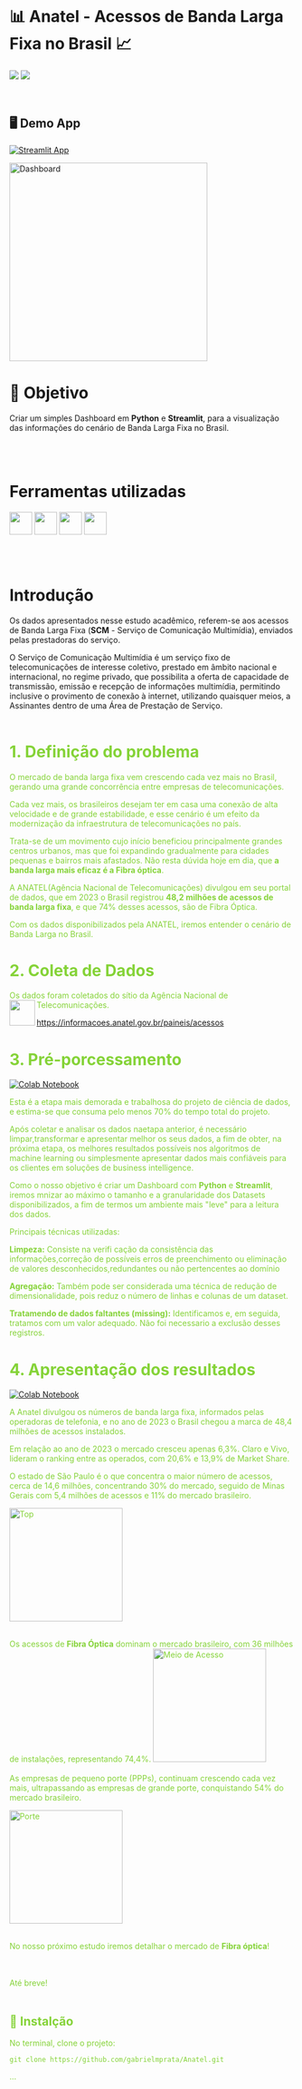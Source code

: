 # :bar_chart: Anatel - Acessos de Banda Larga Fixa no Brasil :chart_with_upwards_trend:

<p align="left">
<img src="http://img.shields.io/static/v1?label=STATUS&message=EM%20DESENVOLVIMENTO&color=RED&style=for-the-badge" #vitrinedev/>  

<img src="http://img.shields.io/static/v1?label=vers%C3%A3o%20do%20projeto&message=v1.6.0&color=red&style=for-the-badge&logo=github"/>
</p>
<br>

## 🖥️ Demo App

[![Streamlit App](https://static.streamlit.io/badges/streamlit_badge_black_white.svg)](https://dashboard-anatel-banda-larga.streamlit.app/)

<img src="https://github.com/gabrielmprata/anatel/assets/119508139/980dc71b-4cea-4d4b-997c-425f4dfdbf3b" alt="Dashboard"  height="350">

<br>



# :radio_button: Objetivo 
Criar um simples Dashboard em **Python** e **Streamlit**, para a visualização das informações do cenário de Banda Larga Fixa no Brasil.

<br><br>
# Ferramentas utilizadas
<img loading="lazy" src="https://cdn.jsdelivr.net/gh/devicons/devicon@latest/icons/python/python-original.svg" width="40" height="40"/> <img src="https://cdn.jsdelivr.net/gh/devicons/devicon@latest/icons/pandas/pandas-original-wordmark.svg" width="40" height="40"/>   <img loading="lazy" src="https://cdn.jsdelivr.net/gh/devicons/devicon@latest/icons/plotly/plotly-original-wordmark.svg" width="40" height="40"/>  <img loading="lazy" src="https://cdn.jsdelivr.net/gh/devicons/devicon@latest/icons/streamlit/streamlit-original-wordmark.svg" width="40" height="40"/>


<br></br>
# Introdução

Os dados apresentados nesse estudo acadêmico, referem-se aos acessos de Banda Larga Fixa (**SCM** - Serviço de Comunicação Multimídia), enviados pelas prestadoras do serviço.

O Serviço de Comunicação Multimídia é um serviço fixo de telecomunicações de interesse coletivo, prestado em âmbito nacional e internacional, no regime privado, que possibilita a oferta de capacidade de transmissão, emissão e recepção de informações multimídia, permitindo inclusive o provimento de conexão à internet, utilizando quaisquer meios, a Assinantes dentro de uma Área de Prestação de Serviço.
<br><br>

# **<font color=#85d338> 1. Definição do problema**
>
O mercado de banda larga fixa vem crescendo cada vez mais no Brasil, gerando uma grande concorrência entre empresas de telecomunicações.
>
Cada vez mais, os brasileiros desejam ter em casa uma conexão de alta velocidade e de grande estabilidade, e esse cenário é um efeito da modernização da infraestrutura de telecomunicações no país.
>
Trata-se de um movimento cujo início beneficiou principalmente grandes centros urbanos, mas que foi expandindo gradualmente para cidades pequenas e bairros mais afastados.
Não resta dúvida hoje em dia, que **a banda larga mais eficaz é a Fibra óptica**.
>
A ANATEL(Agência Nacional de Telecomunicações) divulgou em seu portal de dados, que em 2023 o Brasil registrou **48,2 milhões de acessos de banda larga fixa**, e que 74% desses acessos, são de Fibra Óptica.
>
Com os dados disponibilizados pela ANATEL, iremos entender o cenário de Banda Larga no Brasil.
>
# **<font color=#85d338> 2. Coleta de Dados**
>
Os dados foram coletados do sítio da Agência Nacional de Telecomunicações.<img align="left" width="45" height="45" src="https://upload.wikimedia.org/wikipedia/commons/thumb/5/51/Anatel_Logo.svg/180px-Anatel_Logo.svg.png">
>
https://informacoes.anatel.gov.br/paineis/acessos
<br>
>
# **<font color=#85d338> 3. Pré-porcessamento**
>
[![Colab Notebook](https://colab.research.google.com/assets/colab-badge.svg)](https://colab.research.google.com/github/gabrielmprata/anatel/blob/main/Anatel_PreProcessamento.ipynb)
>
Esta é a etapa mais demorada e trabalhosa do projeto de ciência de dados, e estima-se que consuma pelo menos 70% do tempo total do projeto.
>
Após coletar e analisar os dados naetapa anterior, é necessário limpar,transformar e apresentar melhor os seus dados, a fim de obter, na próxima etapa, os melhores resultados possíveis nos algoritmos de machine learning ou simplesmente apresentar dados mais confiáveis para os clientes em soluções de
business intelligence.
>
Como o nosso objetivo é criar um Dashboard com **Python** e **Streamlit**, iremos mnizar ao máximo o tamanho e a granularidade dos Datasets disponibilizados, a fim de termos um ambiente mais "leve" para a leitura dos dados.
>
Principais técnicas utilizadas:
>
**Limpeza:** Consiste na verifi cação da consistência das informações,correção de possíveis erros de preenchimento ou eliminação de valores desconhecidos,redundantes ou não pertencentes ao domínio
>
**Agregação:** Também pode ser considerada uma técnica de redução de dimensionalidade, pois reduz o número de linhas e colunas de um dataset.
>
**Tratamendo de dados faltantes (missing):** Identificamos e, em seguida, tratamos com um valor adequado. Não foi necessario a exclusão desses registros.
>
# **<font color=#85d338> 4. Apresentação dos resultados**
>
[![Colab Notebook](https://colab.research.google.com/assets/colab-badge.svg)](https://colab.research.google.com/github/gabrielmprata/anatel/blob/main/Anatel_Graficos.ipynb)
>
A Anatel divulgou os números de banda larga fixa, informados pelas operadoras de telefonia,  e no ano de 2023 o Brasil chegou a marca de 48,4 milhões de acessos instalados.
>
Em relação ao ano de 2023 o mercado cresceu apenas 6,3%.
Claro e Vivo, lideram o ranking entre as operados, com 20,6% e 13,9% de Market Share.
>
O estado de São Paulo é o que concentra o maior número de acessos, cerca de 14,6 milhões, concentrando 30% do mercado, seguido de Minas Gerais com 5,4 milhões de acessos e 11% do mercado brasileiro.
>
<img src="https://github.com/gabrielmprata/anatel/assets/119508139/7e2eb4b5-63d7-4d72-b675-7b6c906c9647" alt="Top"  height="200">
<br></br>

Os acessos de **Fibra Óptica** dominam o mercado brasileiro, com 36 milhões de instalações, representando 74,4%.
<img src="https://github.com/gabrielmprata/anatel/assets/119508139/9508e982-4dc2-4cc6-a433-721bf5dfb37b" alt="Meio de Acesso"  height="200">
<br></br>
As empresas de pequeno porte (PPPs), continuam crescendo cada vez mais, ultrapassando as empresas de grande porte, conquistando 54% do mercado brasileiro.
>
<img src="https://github.com/gabrielmprata/anatel/assets/119508139/e0f258de-4aaf-47d6-b840-f5dcde7c0b77" alt="Porte"  height="200">
<br></br>

No nosso próximo estudo iremos detalhar o mercado de **Fibra óptica**!

<br></br>
Até breve!
<br></br>
## :floppy_disk: Instalção 

No terminal, clone o projeto: 

```
git clone https://github.com/gabrielmprata/Anatel.git
```

... 

